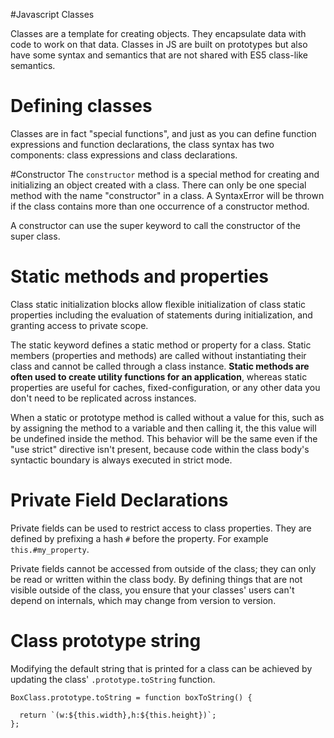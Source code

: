 #Javascript Classes

Classes are a template for creating objects. They encapsulate data with code to work on that data. Classes in JS are built on prototypes but also have some syntax and semantics that are not shared with ES5 class-like semantics.

# Defining classes
Classes are in fact "special functions", and just as you can define function expressions and function declarations, the class syntax has two components: class expressions and class declarations.

#Constructor
The `constructor` method is a special method for creating and initializing an object created with a class. There can only be one special method with the name "constructor" in a class. A SyntaxError will be thrown if the class contains more than one occurrence of a constructor method.

A constructor can use the super keyword to call the constructor of the super class.

# Static methods and properties

Class static initialization blocks allow flexible initialization of class static properties including the evaluation of statements during initialization, and granting access to private scope.

The static keyword defines a static method or property for a class. Static members (properties and methods) are called without instantiating their class and cannot be called through a class instance. **Static methods are often used to create utility functions for an application**, whereas static properties are useful for caches, fixed-configuration, or any other data you don't need to be replicated across instances.

When a static or prototype method is called without a value for this, such as by assigning the method to a variable and then calling it, the this value will be undefined inside the method. This behavior will be the same even if the "use strict" directive isn't present, because code within the class body's syntactic boundary is always executed in strict mode.

# Private Field Declarations
Private fields can be used to restrict access to class properties. They are defined by prefixing a hash `#` before the property. For example `this.#my_property`.

Private fields cannot be accessed from outside of the class; they can only be read or written within the class body. By defining things that are not visible outside of the class, you ensure that your classes' users can't depend on internals, which may change from version to version.

# Class prototype string
Modifying the default string that is printed for a class can be achieved by updating the class' `.prototype.toString` function.
```
BoxClass.prototype.toString = function boxToString() {

  return `(w:${this.width},h:${this.height})`;
};
```
